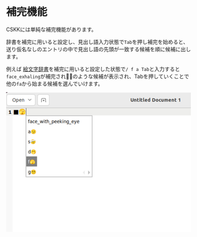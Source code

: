 # 補完機能
CSKKには単純な補完機能があります。

辞書を補完に用いると設定し、見出し語入力状態で`Tab`を押し補完を始めると、送り仮名なしのエントリの中で見出し語の先頭が一致する候補を順に候補に出します。

例えば [絵文字辞書](https://github.com/uasi/skk-emoji-jisyo)を補完に用いると設定した状態で`/ f a Tab`と入力すると`face_exhaling`が補完され😮‍💨のような候補が表示され、Tabを押していくことで他の`fa`から始まる候補を選んでいけます。

![補完機能スクリーンショット](img/completion.png)
